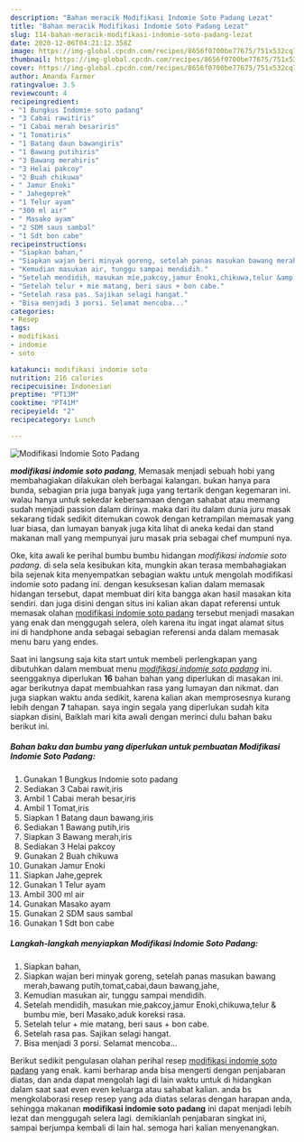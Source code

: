 ```yaml
---
description: "Bahan meracik Modifikasi Indomie Soto Padang Lezat"
title: "Bahan meracik Modifikasi Indomie Soto Padang Lezat"
slug: 114-bahan-meracik-modifikasi-indomie-soto-padang-lezat
date: 2020-12-06T04:21:12.358Z
image: https://img-global.cpcdn.com/recipes/8656f0700be77675/751x532cq70/modifikasi-indomie-soto-padang-foto-resep-utama.jpg
thumbnail: https://img-global.cpcdn.com/recipes/8656f0700be77675/751x532cq70/modifikasi-indomie-soto-padang-foto-resep-utama.jpg
cover: https://img-global.cpcdn.com/recipes/8656f0700be77675/751x532cq70/modifikasi-indomie-soto-padang-foto-resep-utama.jpg
author: Amanda Farmer
ratingvalue: 3.5
reviewcount: 4
recipeingredient:
- "1 Bungkus Indomie soto padang"
- "3 Cabai rawitiris"
- "1 Cabai merah besariris"
- "1 Tomatiris"
- "1 Batang daun bawangiris"
- "1 Bawang putihiris"
- "3 Bawang merahiris"
- "3 Helai pakcoy"
- "2 Buah chikuwa"
- " Jamur Enoki"
- " Jahegeprek"
- "1 Telur ayam"
- "300 ml air"
- " Masako ayam"
- "2 SDM saus sambal"
- "1 Sdt bon cabe"
recipeinstructions:
- "Siapkan bahan,"
- "Siapkan wajan beri minyak goreng, setelah panas masukan bawang merah,bawang putih,tomat,cabai,daun bawang,jahe,"
- "Kemudian masukan air, tunggu sampai mendidih."
- "Setelah mendidih, masukan mie,pakcoy,jamur Enoki,chikuwa,telur &amp; bumbu mie, beri Masako,aduk koreksi rasa."
- "Setelah telur + mie matang, beri saus + bon cabe."
- "Setelah rasa pas. Sajikan selagi hangat."
- "Bisa menjadi 3 porsi. Selamat mencoba..."
categories:
- Resep
tags:
- modifikasi
- indomie
- soto

katakunci: modifikasi indomie soto 
nutrition: 216 calories
recipecuisine: Indonesian
preptime: "PT13M"
cooktime: "PT41M"
recipeyield: "2"
recipecategory: Lunch

---
```



![Modifikasi Indomie Soto Padang](https://img-global.cpcdn.com/recipes/8656f0700be77675/751x532cq70/modifikasi-indomie-soto-padang-foto-resep-utama.jpg)

<b><i>modifikasi indomie soto padang</i></b>, Memasak menjadi sebuah hobi yang membahagiakan dilakukan oleh berbagai kalangan. bukan hanya para bunda, sebagian pria juga banyak juga yang tertarik dengan kegemaran ini. walau hanya untuk sekedar kebersamaan dengan sahabat atau memang sudah menjadi passion dalam dirinya. maka dari itu dalam dunia juru masak sekarang tidak sedikit ditemukan cowok dengan ketrampilan memasak yang luar biasa, dan lumayan banyak juga kita lihat di aneka kedai dan stand makanan mall yang mempunyai juru masak pria sebagai chef mumpuni nya.

Oke, kita awali ke perihal bumbu bumbu hidangan <i>modifikasi indomie soto padang</i>. di sela sela kesibukan kita, mungkin akan terasa membahagiakan bila sejenak kita menyempatkan sebagian waktu untuk mengolah modifikasi indomie soto padang ini. dengan kesuksesan kalian dalam memasak hidangan tersebut, dapat membuat diri kita bangga akan hasil masakan kita sendiri. dan juga disini dengan situs ini kalian akan dapat referensi untuk memasak olahan <u>modifikasi indomie soto padang</u> tersebut menjadi masakan yang enak dan menggugah selera, oleh karena itu ingat ingat alamat situs ini di handphone anda sebagai sebagian referensi anda dalam memasak menu baru yang endes.




Saat ini langsung saja kita start untuk membeli perlengkapan yang dibutuhkan dalam membuat menu <u><i>modifikasi indomie soto padang</i></u> ini. seenggaknya diperlukan <b>16</b> bahan bahan yang diperlukan di masakan ini. agar berikutnya dapat membuahkan rasa yang lumayan dan nikmat. dan juga siapkan waktu anda sedikit, karena kalian akan memprosesnya kurang lebih dengan <b>7</b> tahapan. saya ingin segala yang diperlukan sudah kita siapkan disini, Baiklah mari kita awali dengan merinci dulu bahan baku berikut ini.

<!--inarticleads1-->

##### Bahan baku dan bumbu yang diperlukan untuk pembuatan Modifikasi Indomie Soto Padang:

1. Gunakan 1 Bungkus Indomie soto padang
1. Sediakan 3 Cabai rawit,iris
1. Ambil 1 Cabai merah besar,iris
1. Ambil 1 Tomat,iris
1. Siapkan 1 Batang daun bawang,iris
1. Sediakan 1 Bawang putih,iris
1. Siapkan 3 Bawang merah,iris
1. Sediakan 3 Helai pakcoy
1. Gunakan 2 Buah chikuwa
1. Gunakan  Jamur Enoki
1. Siapkan  Jahe,geprek
1. Gunakan 1 Telur ayam
1. Ambil 300 ml air
1. Gunakan  Masako ayam
1. Gunakan 2 SDM saus sambal
1. Gunakan 1 Sdt bon cabe




<!--inarticleads2-->

##### Langkah-langkah menyiapkan Modifikasi Indomie Soto Padang:

1. Siapkan bahan,
1. Siapkan wajan beri minyak goreng, setelah panas masukan bawang merah,bawang putih,tomat,cabai,daun bawang,jahe,
1. Kemudian masukan air, tunggu sampai mendidih.
1. Setelah mendidih, masukan mie,pakcoy,jamur Enoki,chikuwa,telur &amp; bumbu mie, beri Masako,aduk koreksi rasa.
1. Setelah telur + mie matang, beri saus + bon cabe.
1. Setelah rasa pas. Sajikan selagi hangat.
1. Bisa menjadi 3 porsi. Selamat mencoba...




Berikut sedikit pengulasan olahan perihal resep <u>modifikasi indomie soto padang</u> yang enak. kami berharap anda bisa mengerti dengan penjabaran diatas, dan anda dapat mengolah lagi di lain waktu untuk di hidangkan dalam saat saat even even keluarga atau sahabat kalian. anda bs mengkolaborasi resep resep yang ada diatas selaras dengan harapan anda, sehingga makanan <b>modifikasi indomie soto padang</b> ini dapat menjadi lebih lezat dan menggugah selera lagi. demikianlah penjabaran singkat ini, sampai berjumpa kembali di lain hal. semoga hari kalian menyenangkan.
